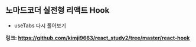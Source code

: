 ## 노마드코더 실전형 리액트 Hook
- useTabs 다시 풀어보기

**링크: https://github.com/kimji9663/react_study2/tree/master/react-hook**